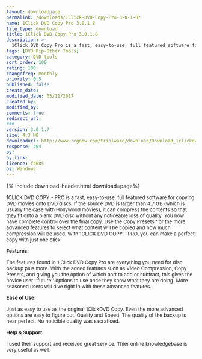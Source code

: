 ```yaml
---
layout: downloadpage
permalink: /downloads/1Click-DVD-Copy-Pro-3-0-1-8/
name: 1Click DVD Copy Pro 3.0.1.8
file_type: download
title: 1Click DVD Copy Pro 3.0.1.8
description: >-
  1Click DVD Copy Pro is a fast, easy-to-use, full featured software for copying DVD movies onto DVD discs.
tags: [DVD Rip-Other Tools]
category: DVD tools
sort_order: 100
rating: 100
changefreq: monthly
priority: 0.5
published: false
create_date:
modified_date: 03/11/2017
created_by:
modified_by:
comments: true
redirect_url:
###
version: 3.0.1.7
size: 4.3 MB
downloadurl: http://www.regnow.com/trialware/download/Download_1clickdvdcopyprosetuprn.exe?item=13682 1&affiliate=45065
response: 404
by:
by_link:
licence: f4685
os: Windows
---
```


{% include download-header.html download=page%}

<p style="fix-download-text !important">
<p><font size="2">1CLICK DVD COPY - PRO is a fast, easy-to-use, full featured software for copying DVD movies onto DVD discs. If the source DVD is larger than 4.7 GB (which is usually the case with Hollywood movies), it can compress the contents so that they fit onto a blank DVD disc without any noticeable loss of quality. You now have complete control over the final copy. Use the Copy Presets™ or the more advanced features to select what content will be copied and how much compression will be used. With 1CLICK DVD COPY - PRO, you can make a perfect copy with just one click. </font></p>
<p><font size="2"><strong>Features:</strong> </font></p>
<p><font size="2">The features found in 1 Click DVD Copy Pro are everything you need for disc backup plus more. With the added features such as Video Compression, Copy Presets, and giving you the option of which part to add or subtract, this gives the novice user ''future'' options to use once they know what they are doing. More seasoned users will dive right in with these advanced features.</font></p>
<p><font size="2"><strong>Ease of Use:</strong> </font></p>
<p><font size="2">Just as easy to use as the original 1ClickDVD Copy. Even the more advanced options are easy to figure out. Quality and Speed: The quality of the backup is near perfect. No noticible quality was sacraficed.</font></p>
<p><font size="2"><strong>Help &amp; Support:</strong> </font></p>
<p><font size="2">I used their support and received great service. Thier online knowledgebase is very useful as well.</font></p></p>

